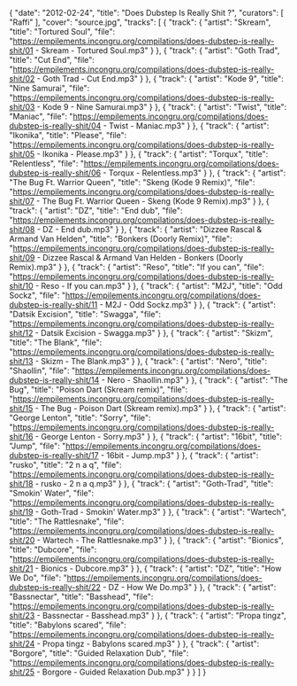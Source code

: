 {
  "date": "2012-02-24",
  "title": "Does Dubstep Is Really Shit ?",
  "curators": [
    "Raffi"
  ],
  "cover": "source.jpg",
  "tracks": [
    {
      "track": {
        "artist": "Skream",
        "title": "Tortured Soul",
        "file": "https://empilements.incongru.org/compilations/does-dubstep-is-really-shit/01 - Skream - Tortured Soul.mp3"
      }
    },
    {
      "track": {
        "artist": "Goth Trad",
        "title": "Cut End",
        "file": "https://empilements.incongru.org/compilations/does-dubstep-is-really-shit/02 - Goth Trad - Cut End.mp3"
      }
    },
    {
      "track": {
        "artist": "Kode 9",
        "title": "Nine Samurai",
        "file": "https://empilements.incongru.org/compilations/does-dubstep-is-really-shit/03 - Kode 9 - Nine Samurai.mp3"
      }
    },
    {
      "track": {
        "artist": "Twist",
        "title": "Maniac",
        "file": "https://empilements.incongru.org/compilations/does-dubstep-is-really-shit/04 - Twist - Maniac.mp3"
      }
    },
    {
      "track": {
        "artist": "Ikonika",
        "title": "Please",
        "file": "https://empilements.incongru.org/compilations/does-dubstep-is-really-shit/05 - Ikonika - Please.mp3"
      }
    },
    {
      "track": {
        "artist": "Torqux",
        "title": "Relentless",
        "file": "https://empilements.incongru.org/compilations/does-dubstep-is-really-shit/06 - Torqux - Relentless.mp3"
      }
    },
    {
      "track": {
        "artist": "The Bug Ft. Warrior Queen",
        "title": "Skeng (Kode 9 Remix)",
        "file": "https://empilements.incongru.org/compilations/does-dubstep-is-really-shit/07 - The Bug Ft. Warrior Queen - Skeng (Kode 9 Remix).mp3"
      }
    },
    {
      "track": {
        "artist": "DZ",
        "title": "End dub",
        "file": "https://empilements.incongru.org/compilations/does-dubstep-is-really-shit/08 - DZ - End dub.mp3"
      }
    },
    {
      "track": {
        "artist": "Dizzee Rascal & Armand Van Helden",
        "title": "Bonkers (Doorly Remix)",
        "file": "https://empilements.incongru.org/compilations/does-dubstep-is-really-shit/09 - Dizzee Rascal & Armand Van Helden - Bonkers (Doorly Remix).mp3"
      }
    },
    {
      "track": {
        "artist": "Reso",
        "title": "If you can",
        "file": "https://empilements.incongru.org/compilations/does-dubstep-is-really-shit/10 - Reso - If you can.mp3"
      }
    },
    {
      "track": {
        "artist": "M2J",
        "title": "Odd Sockz",
        "file": "https://empilements.incongru.org/compilations/does-dubstep-is-really-shit/11 - M2J - Odd Sockz.mp3"
      }
    },
    {
      "track": {
        "artist": "Datsik Excision",
        "title": "Swagga",
        "file": "https://empilements.incongru.org/compilations/does-dubstep-is-really-shit/12 - Datsik Excision - Swagga.mp3"
      }
    },
    {
      "track": {
        "artist": "Skizm",
        "title": "The Blank",
        "file": "https://empilements.incongru.org/compilations/does-dubstep-is-really-shit/13 - Skizm - The Blank.mp3"
      }
    },
    {
      "track": {
        "artist": "Nero",
        "title": "Shaollin",
        "file": "https://empilements.incongru.org/compilations/does-dubstep-is-really-shit/14 - Nero - Shaollin.mp3"
      }
    },
    {
      "track": {
        "artist": "The Bug",
        "title": "Poison Dart (Skream remix)",
        "file": "https://empilements.incongru.org/compilations/does-dubstep-is-really-shit/15 - The Bug - Poison Dart (Skream remix).mp3"
      }
    },
    {
      "track": {
        "artist": "George Lenton",
        "title": "Sorry",
        "file": "https://empilements.incongru.org/compilations/does-dubstep-is-really-shit/16 - George Lenton - Sorry.mp3"
      }
    },
    {
      "track": {
        "artist": "16bit",
        "title": "Jump",
        "file": "https://empilements.incongru.org/compilations/does-dubstep-is-really-shit/17 - 16bit - Jump.mp3"
      }
    },
    {
      "track": {
        "artist": "rusko",
        "title": "2 n a q",
        "file": "https://empilements.incongru.org/compilations/does-dubstep-is-really-shit/18 - rusko - 2 n a q.mp3"
      }
    },
    {
      "track": {
        "artist": "Goth-Trad",
        "title": "Smokin' Water",
        "file": "https://empilements.incongru.org/compilations/does-dubstep-is-really-shit/19 - Goth-Trad - Smokin' Water.mp3"
      }
    },
    {
      "track": {
        "artist": "Wartech",
        "title": "The Rattlesnake",
        "file": "https://empilements.incongru.org/compilations/does-dubstep-is-really-shit/20 - Wartech - The Rattlesnake.mp3"
      }
    },
    {
      "track": {
        "artist": "Bionics",
        "title": "Dubcore",
        "file": "https://empilements.incongru.org/compilations/does-dubstep-is-really-shit/21 - Bionics - Dubcore.mp3"
      }
    },
    {
      "track": {
        "artist": "DZ",
        "title": "How We Do",
        "file": "https://empilements.incongru.org/compilations/does-dubstep-is-really-shit/22 - DZ - How We Do.mp3"
      }
    },
    {
      "track": {
        "artist": "Bassnectar",
        "title": "Basshead",
        "file": "https://empilements.incongru.org/compilations/does-dubstep-is-really-shit/23 - Bassnectar - Basshead.mp3"
      }
    },
    {
      "track": {
        "artist": "Propa tingz",
        "title": "Babylons scared",
        "file": "https://empilements.incongru.org/compilations/does-dubstep-is-really-shit/24 - Propa tingz - Babylons scared.mp3"
      }
    },
    {
      "track": {
        "artist": "Borgore",
        "title": "Guided Relaxation Dub",
        "file": "https://empilements.incongru.org/compilations/does-dubstep-is-really-shit/25 - Borgore - Guided Relaxation Dub.mp3"
      }
    }
  ]
}
